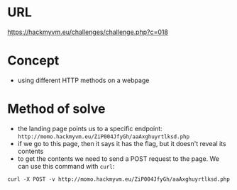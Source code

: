 # URL
https://hackmyvm.eu/challenges/challenge.php?c=018
# Concept
* using different HTTP methods on a webpage
# Method of solve
* the landing page points us to a specific endpoint: `http://momo.hackmyvm.eu/ZiP004JfyGh/aaAxghuyrtlksd.php`
* if we go to this page, then it says it has the flag, but it doesn't reveal its contents
* to get the contents we need to send a POST request to the page. We can use this command with `curl`:
```
curl -X POST -v http://momo.hackmyvm.eu/ZiP004JfyGh/aaAxghuyrtlksd.php
```
